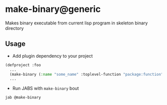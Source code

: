 # make-binary@generic

Makes binary executable from current lisp program in skeleton binary directory

## Usage

* Add plugin dependency to your project

```lisp
(defproject :foo
  ...
  (make-binary (:name "some_name" :toplevel-function "package:function")
  ...
```

* Run JABS with `make-binary` bout

```lisp
jab @make-binary
```